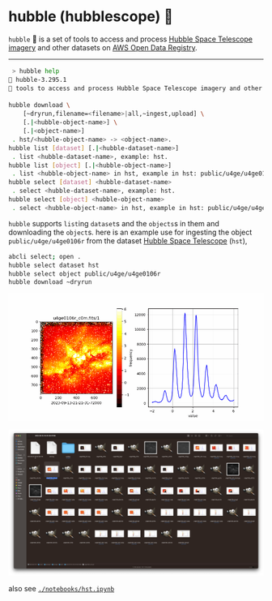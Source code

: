 # hubble (hubblescope) 🔭

`hubble` 🔭 is a set of tools to access and process [Hubble Space Telescope imagery](https://registry.opendata.aws/hst/) and other datasets on [AWS Open Data Registry](https://registry.opendata.aws/).

---

```bash
 > hubble help
🔭 hubble-3.295.1
🔭 tools to access and process Hubble Space Telescope imagery and other datasets on AWS Open Data Registry.

hubble download \
	[~dryrun,filename=<filename>|all,~ingest,upload] \
	[.|<hubble-object-name>] \
	[.|<object-name>]
 . hst/<hubble-object-name> -> <object-name>.
hubble list [dataset] [.|<hubble-dataset-name>]
 . list <hubble-dataset-name>, example: hst.
hubble list [object] [.|<hubble-object-name>]
 . list <hubble-object-name> in hst, example in hst: public/u4ge/u4ge0106r.
hubble select [dataset] <hubble-dataset-name>
 . select <hubble-dataset-name>, example: hst.
hubble select [object] <hubble-object-name>
 . select <hubble-object-name> in hst, example in hst: public/u4ge/u4ge0106r.
```

`hubble` supports `list`ing `dataset`s and the `objects`s in them and downloading the `object`s. here is an example use for ingesting the object `public/u4ge/u4ge0106r` from the dataset [Hubble Space Telescope](https://registry.opendata.aws/hst/) (`hst`),

```bash
abcli select; open .
hubble select dataset hst
hubble select object public/u4ge/u4ge0106r
hubble download ~dryrun
```

![image](./assets/hst/u4ge0106r_c0m.gif)

![image](./assets/hst/2023-09-15-19-34-36-01196.png)

also see [`./notebooks/hst.ipynb`](./notebooks/hst.ipynb)

